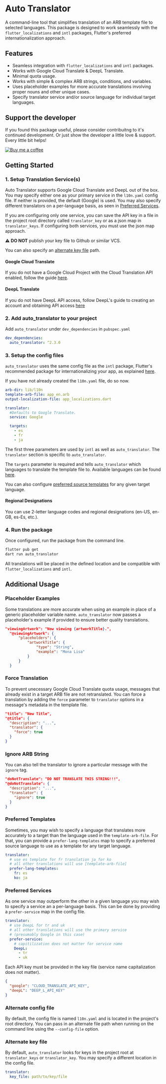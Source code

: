 # Auto Translator

A command-line tool that simplifies translation of an ARB template file to selected languages. This package is designed to work seamlessly with the `flutter_localizations` and `intl` packages, Flutter's preferred internationalization approach.

## Features

- Seamless integration with `flutter_localizations` and `intl` packages.
- Works with Google Cloud Translate & DeepL Translate.
- Minimal quota usage.
- Works with simple & complex ARB strings, conditions, and variables.
- Uses placeholder examples for more accurate translations involving proper nouns and other unique cases.
- Specify translator service and/or source language for individual target languages.

## Support the developer

If you found this package useful, please consider contribuitng to it's continued development. Or just show the developer a little love & support. Every little bit helps!

[![Buy me a coffee](https://img.shields.io/badge/Buy%20me%20a%20coffee-grey?logo=buymeacoffee&logoColor=yellow)](https://ko-fi.com/M4M4G97OV)

## Getting Started

### 1. Setup Translation Service(s)

Auto Translator supports Google Cloud Translate and DeepL out of the box. You may specify either one as your primary service in the `l10n.yaml` config file. If neither is provided, the default (Google) is used. You may also specify different translators on a per-language basis, as seen in [Preferred Services](#preferred-services).

If you are configuring only one service, you can save the API key in a file in the project root directory called `translator_key` or as a json map in `translator_keys`. If configuring both services, you must use the json map approach.

:warning: **DO NOT** publish your key file to Github or similar VCS.

You can also specify an [alternate key file](#alternate-key-file) path.

#### Google Cloud Translate

If you do not have a Google Cloud Project with the Cloud Translation API enabled, follow the guide [here](https://cloud.google.com/translate/docs/setup).

#### DeepL Translate

If you do not have DeepL API access, follow DeepL's guide to creating an account and obtaining API access [here](https://www.deepl.com/pro/change-plan?cta=apiDocsHeader#developer)

### 2. Add auto_translator to your project

Add `auto_translator` under `dev_dependencies` in `pubspec.yaml`

```yaml
dev_dependencies:
  auto_translator: ^2.3.0
```

### 3. Setup the config files

`auto_translator` uses the same config file as the `intl` package, Flutter's recommended package for internationalizing your app, as explained [here](https://docs.flutter.dev/development/accessibility-and-localization/internationalization).

If you have not already created the `l10n.yaml` file, do so now.

```yaml
arb-dir: lib/l10n
template-arb-file: app_en.arb
output-localization-file: app_localizations.dart

translator:
  #Defaults to Google Translate.
  service: Google

  targets:
    - es
    - fr
    - ja
```

The first three parameters are used by `intl` as well as `auto_translator`. The `translator` section is specific to `auto_translator`.

The `targets` parameter is required and tells `auto_translator` which languages to translate the template file to. Available languages can be found [here](https://cloud.google.com/translate/docs/languages).

You can also configure [preferred source templates](#preferred-templates) for any given target language.

#### Regional Designations

You can use 2-letter language codes and regional designations (en-US, en-GB, es-Es, etc.).

### 4. Run the package

Once configured, run the package from the command line.

```bash
flutter pub get
dart run auto_translator
```

All translations will be placed in the defined location and be compatible with `flutter_localizations` and `intl`.

## Additional Usage

### Placeholder Examples

Some translations are more accurate when using an example in place of a generic placeholder variable name. `auto_translator` now passes a placeholder's example if provided to ensure better quality translations.

```json
"viewingArtwork": "Now viewing {artworkTitle}.",
  "@viewingArtwork": {
      "placeholders": {
          "artworkTitle": {
              "type": "String",
              "example": "Mona Lisa"
          }
      }
  }
```

### Force Translation

To prevent unecessary Google Cloud Translate quota usage, messages that already exist in a target ARB file are not retranslated. You can force a translation by adding the `force` parameter to `translator` options in a message's metadata in the template file.

```json
"title": "New Title",
"@title": {
  "description": "...",
  "translator": {
    "force": true
  }
}
```

### Ignore ARB String

You can also tell the translator to ignore a particular message with the `ignore` tag.

```json
"doNotTranslate": "DO NOT TRANSLATE THIS STRING!!!",
"@doNotTranslate": {
  "description": "...",
  "translator": {
    "ignore": true
  }
}
```

### Preferred Templates

Sometimes, you may wish to specify a language that translates more accurately to a target than the language used in the `template-arb-file`. For that, you can provide a `prefer-lang-templates` map to specify a preferred source language to use as a template for any target language.

```yaml
translator:
  # use es template for fr translation ja for ko
  # all other translations will use [template-arb-file]
  prefer-lang-templates:
    fr: es
    ko: ja
```

### Preferred Services

As one service may outperform the other in a given language you may wish to specify a service an a per-language basis. This can be done by providing a `prefer-service` map in the config file.

```yaml
translator:
  # use DeepL for tr and uk
  # all other translations will use the primary service
  # (presumably Google in this case)
  prefer-service:
    # capitilization does not matter for service name
    DeepL:
      - tr
      - uk
```

Each API key must be provided in the key file (service name capitalization does not matter).

```json
{
  "google": "CLOUD_TRANSLATE_API_KEY",
  "deepL": "DEEP_L_API_KEY"
}
```

### Alternate config file

By default, the config file is named `l10n.yaml` and is located in the project's root directory. You can pass in an alternate file path when running on the command line using the `--config-file` option.

### Alternate key file

By default, `auto_translator` looks for keys in the project root at `translator_keys` or `translator_key`. You may specify a different location in the config file.

```yaml
translator:
  key_file: path/to/key/file
```
